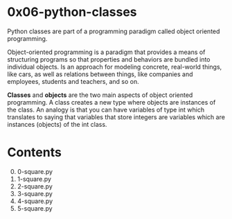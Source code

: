 # 0x06-python-classes
Python classes are part of a programming paradigm called object oriented programming.

Object-oriented programming is a paradigm that provides a means of structuring programs so that properties and behaviors are bundled into individual objects. Is an approach for modeling concrete, real-world things, like cars, as well as relations between things, like companies and employees, students and teachers, and so on.

**Classes** and **objects** are the two main aspects of object oriented programming. A class creates a new type where objects are instances of the class. An analogy is that you can have variables of type int which translates to saying that variables that store integers are variables which are instances (objects) of the int class.

# Contents
0. 0-square.py
1. 1-square.py
2. 2-square.py
3. 3-square.py
4. 4-square.py
5. 5-square.py